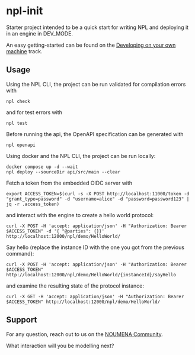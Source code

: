 # npl-init

Starter project intended to be a quick start for writing NPL and deploying it in an engine in DEV_MODE.

An easy getting-started can be found on
the [Developing on your own machine](https://documentation.noumenadigital.com/tracks/developing-NPL-local/) track.

## Usage

Using the NPL CLI, the project can be run validated for compilation errors with

```shell
npl check
```

and for test errors with

```shell
npl test
```

Before running the api, the OpenAPI specification can be generated with

```shell
npl openapi
```

Using docker and the NPL CLI, the project can be run locally:

```shell
docker compose up -d --wait
npl deploy --sourceDir api/src/main --clear
```

Fetch a token from the embedded OIDC server with

```shell
export ACCESS_TOKEN=$(curl -s -X POST http://localhost:11000/token -d "grant_type=password" -d "username=alice" -d "password=password123" | jq -r .access_token)
```

and interact with the engine to create a hello world protocol:

```shell
curl -X POST -H 'accept: application/json' -H "Authorization: Bearer $ACCESS_TOKEN" -d '{ "@parties": {}}' http://localhost:12000/npl/demo/HelloWorld/
```

Say hello (replace the instance ID with the one you got from the previous command):

```shell
curl -X POST -H 'accept: application/json' -H "Authorization: Bearer $ACCESS_TOKEN" http://localhost:12000/npl/demo/HelloWorld/{instanceId}/sayHello
```

and examine the resulting state of the protocol instance:

```shell
curl -X GET -H 'accept: application/json' -H "Authorization: Bearer $ACCESS_TOKEN" http://localhost:12000/npl/demo/HelloWorld/
```

## Support

For any question, reach out to us on the [NOUMENA Community](https://community.noumenadigital.com/).

What interaction will you be modelling next?
